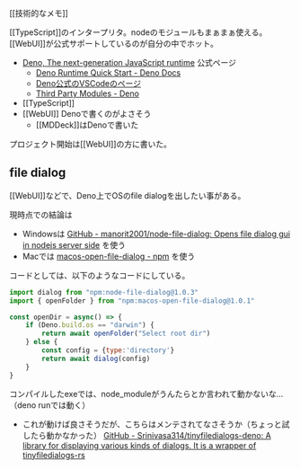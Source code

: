 [[技術的なメモ]]

[[TypeScript]]のインタープリタ。nodeのモジュールもまぁまぁ使える。[[WebUI]]が公式サポートしているのが自分の中でホット。

- [Deno, The next-generation JavaScript runtime](https://deno.com/) 公式ページ
   - [Deno Runtime Quick Start - Deno Docs](https://docs.deno.com/runtime/manual)
   - [Deno公式のVSCodeのページ](https://docs.deno.com/runtime/manual/references/vscode_deno/)
   - [Third Party Modules - Deno](https://deno.land/x)
- [[TypeScript]]
- [[WebUI]] Denoで書くのがよさそう
   - [[MDDeck]]はDenoで書いた

プロジェクト開始は[[WebUI]]の方に書いた。

## file dialog

[[WebUI]]などで、Deno上でOSのfile dialogを出したい事がある。

現時点での結論は

- Windowsは [GitHub - manorit2001/node-file-dialog: Opens file dialog gui in nodejs server side](https://github.com/manorit2001/node-file-dialog) を使う
- Macでは [macos-open-file-dialog - npm](https://www.npmjs.com/package/macos-open-file-dialog) を使う

コードとしては、以下のようなコードにしている。

```javascript
import dialog from "npm:node-file-dialog@1.0.3"
import { openFolder } from "npm:macos-open-file-dialog@1.0.1"

const openDir = async() => {
    if (Deno.build.os == "darwin") {
        return await openFolder("Select root dir")
    } else {
        const config = {type:'directory'}
        return await dialog(config)            
    }
}
```

コンパイルしたexeでは、node_moduleがうんたらとか言われて動かないな…（deno runでは動く）

- これが動けば良さそうだが、こちらはメンテされてなさそうか（ちょっと試したら動かなかった）
 [GitHub - Srinivasa314/tinyfiledialogs-deno: A library for displaying various kinds of dialogs. It is a wrapper of tinyfiledialogs-rs](https://github.com/Srinivasa314/tinyfiledialogs-deno) 

